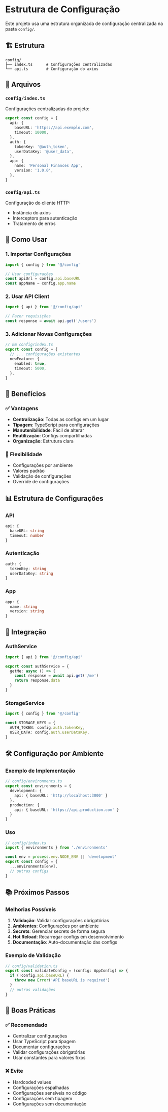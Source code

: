 # Estrutura de Configuração

Este projeto usa uma estrutura organizada de configuração centralizada na pasta `config/`.

## 🏗️ Estrutura

```
config/
├── index.ts      # Configurações centralizadas
└── api.ts        # Configuração do axios
```

## 📁 Arquivos

### `config/index.ts`
Configurações centralizadas do projeto:
```typescript
export const config = {
  api: {
    baseURL: 'https://api.exemplo.com',
    timeout: 10000,
  },
  auth: {
    tokenKey: '@auth_token',
    userDataKey: '@user_data',
  },
  app: {
    name: 'Personal Finances App',
    version: '1.0.0',
  },
}
```

### `config/api.ts`
Configuração do cliente HTTP:
- Instância do axios
- Interceptors para autenticação
- Tratamento de erros

## 🚀 Como Usar

### 1. Importar Configurações
```typescript
import { config } from '@/config'

// Usar configurações
const apiUrl = config.api.baseURL
const appName = config.app.name
```

### 2. Usar API Client
```typescript
import { api } from '@/config/api'

// Fazer requisições
const response = await api.get('/users')
```

### 3. Adicionar Novas Configurações
```typescript
// Em config/index.ts
export const config = {
  // ... configurações existentes
  newFeature: {
    enabled: true,
    timeout: 5000,
  },
}
```

## 🎯 Benefícios

### ✅ Vantagens
- **Centralização**: Todas as configs em um lugar
- **Tipagem**: TypeScript para configurações
- **Manutenibilidade**: Fácil de alterar
- **Reutilização**: Configs compartilhadas
- **Organização**: Estrutura clara

### 🔧 Flexibilidade
- Configurações por ambiente
- Valores padrão
- Validação de configurações
- Override de configurações

## 📊 Estrutura de Configurações

### API
```typescript
api: {
  baseURL: string
  timeout: number
}
```

### Autenticação
```typescript
auth: {
  tokenKey: string
  userDataKey: string
}
```

### App
```typescript
app: {
  name: string
  version: string
}
```

## 🔄 Integração

### AuthService
```typescript
import { api } from '@/config/api'

export const authService = {
  getMe: async () => {
    const response = await api.get('/me')
    return response.data
  }
}
```

### StorageService
```typescript
import { config } from '@/config'

const STORAGE_KEYS = {
  AUTH_TOKEN: config.auth.tokenKey,
  USER_DATA: config.auth.userDataKey,
}
```

## 🛠️ Configuração por Ambiente

### Exemplo de Implementação
```typescript
// config/environments.ts
export const environments = {
  development: {
    api: { baseURL: 'http://localhost:3000' }
  },
  production: {
    api: { baseURL: 'https://api.production.com' }
  }
}
```

### Uso
```typescript
// config/index.ts
import { environments } from './environments'

const env = process.env.NODE_ENV || 'development'
export const config = {
  ...environments[env],
  // outras configs
}
```

## 📚 Próximos Passos

### Melhorias Possíveis
1. **Validação**: Validar configurações obrigatórias
2. **Ambientes**: Configurações por ambiente
3. **Secrets**: Gerenciar secrets de forma segura
4. **Hot Reload**: Recarregar configs em desenvolvimento
5. **Documentação**: Auto-documentação das configs

### Exemplo de Validação
```typescript
// config/validation.ts
export const validateConfig = (config: AppConfig) => {
  if (!config.api.baseURL) {
    throw new Error('API baseURL is required')
  }
  // outras validações
}
```

## 🎯 Boas Práticas

### ✅ Recomendado
- Centralizar configurações
- Usar TypeScript para tipagem
- Documentar configurações
- Validar configurações obrigatórias
- Usar constantes para valores fixos

### ❌ Evite
- Hardcoded values
- Configurações espalhadas
- Configurações sensíveis no código
- Configurações sem tipagem
- Configurações sem documentação 
